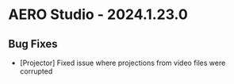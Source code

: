 # AERO Studio - 2024.1.23.0

## Bug Fixes

- [Projector] Fixed issue where projections from video files were corrupted
